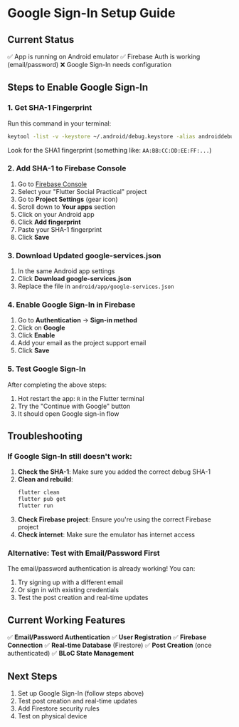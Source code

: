 # Google Sign-In Setup Guide

## Current Status
✅ App is running on Android emulator
✅ Firebase Auth is working (email/password)
❌ Google Sign-In needs configuration

## Steps to Enable Google Sign-In

### 1. Get SHA-1 Fingerprint
Run this command in your terminal:
```bash
keytool -list -v -keystore ~/.android/debug.keystore -alias androiddebugkey -storepass android -keypass android
```

Look for the SHA1 fingerprint (something like: `AA:BB:CC:DD:EE:FF:...`)

### 2. Add SHA-1 to Firebase Console

1. Go to [Firebase Console](https://console.firebase.google.com/)
2. Select your "Flutter Social Practical" project
3. Go to **Project Settings** (gear icon)
4. Scroll down to **Your apps** section
5. Click on your Android app
6. Click **Add fingerprint**
7. Paste your SHA-1 fingerprint
8. Click **Save**

### 3. Download Updated google-services.json

1. In the same Android app settings
2. Click **Download google-services.json**
3. Replace the file in `android/app/google-services.json`

### 4. Enable Google Sign-In in Firebase

1. Go to **Authentication** → **Sign-in method**
2. Click on **Google**
3. Click **Enable**
4. Add your email as the project support email
5. Click **Save**

### 5. Test Google Sign-In

After completing the above steps:
1. Hot restart the app: `R` in the Flutter terminal
2. Try the "Continue with Google" button
3. It should open Google sign-in flow

## Troubleshooting

### If Google Sign-In still doesn't work:

1. **Check the SHA-1**: Make sure you added the correct debug SHA-1
2. **Clean and rebuild**: 
   ```bash
   flutter clean
   flutter pub get
   flutter run
   ```
3. **Check Firebase project**: Ensure you're using the correct Firebase project
4. **Check internet**: Make sure the emulator has internet access

### Alternative: Test with Email/Password First

The email/password authentication is already working! You can:
1. Try signing up with a different email
2. Or sign in with existing credentials
3. Test the post creation and real-time updates

## Current Working Features

✅ **Email/Password Authentication**
✅ **User Registration** 
✅ **Firebase Connection**
✅ **Real-time Database** (Firestore)
✅ **Post Creation** (once authenticated)
✅ **BLoC State Management**

## Next Steps

1. Set up Google Sign-In (follow steps above)
2. Test post creation and real-time updates
3. Add Firestore security rules
4. Test on physical device